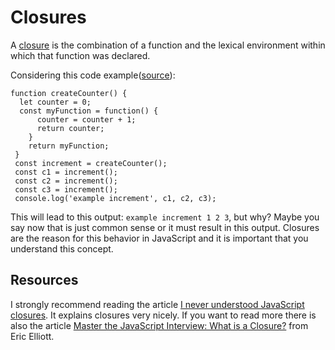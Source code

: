 
# Closures
A [closure](https://developer.mozilla.org/en-US/docs/Web/JavaScript/Closures) is the combination of a function and the lexical environment within which that function was declared.

Considering this code example([source](https://medium.com/dailyjs/i-never-understood-javascript-closures-9663703368e8)):


```
function createCounter() {
  let counter = 0;
  const myFunction = function() {
      counter = counter + 1;
      return counter;
    }
    return myFunction;
 }
 const increment = createCounter();
 const c1 = increment();
 const c2 = increment();
 const c3 = increment();
 console.log('example increment', c1, c2, c3);
```

This will lead to this output: `example increment 1 2 3`, but why? Maybe you say now that is just common sense or it must result in this output. Closures are the reason for this behavior in JavaScript and it is important that you understand this concept.


## Resources
I strongly recommend reading the article [I never understood JavaScript closures](https://medium.com/dailyjs/i-never-understood-javascript-closures-9663703368e8). It explains closures very nicely. If you want to read more there is also the article [Master the JavaScript Interview: What is a Closure?](https://medium.com/javascript-scene/master-the-javascript-interview-what-is-a-closure-b2f0d2152b36) from Eric Elliott.
